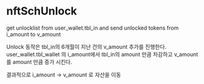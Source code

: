 # nftSchUnlock

get unlocklist from user_wallet.tbl_in
and send unlocked tokens from i_amount  to v_amount

Unlock 동작은 tbl_in의 6개월이 지난 건의 v_amount 추가를 진행한다.
user_wallet.tbl_wallet 의 i_amount에서 tbl_in의 amount 만큼 차감하고 v_amount를 amount 만큼 증가 시킨다.

결과적으로 i_amount -> v_amount 로 자산을 이동
